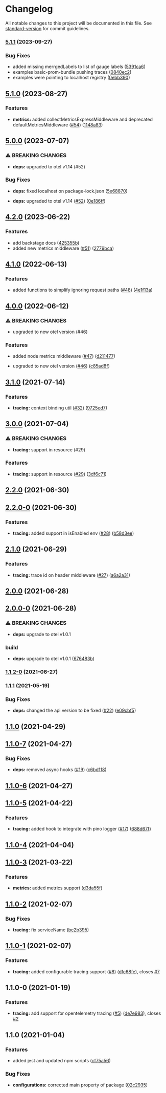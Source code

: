 # Changelog

All notable changes to this project will be documented in this file. See [standard-version](https://github.com/conventional-changelog/standard-version) for commit guidelines.

### [5.1.1](https://github.com/MapColonies/telemetry/compare/v5.1.0...v5.1.1) (2023-09-27)


### Bug Fixes

* added missing merrgedLabels to list of gauge labels ([5391ca6](https://github.com/MapColonies/telemetry/commit/5391ca65c15f5f79d26013d1afec3440ae0ce546))
* examples basic-prom-bundle pushing traces ([0840ec2](https://github.com/MapColonies/telemetry/commit/0840ec254e87c0f43ba4db5a2e5b8b01c74f5663))
* examples were pointing to localhost registry ([0ebb390](https://github.com/MapColonies/telemetry/commit/0ebb390674ec3249e19d7c5421bd2c98ba401549))

## [5.1.0](https://github.com/MapColonies/telemetry/compare/v5.0.0...v5.1.0) (2023-08-27)


### Features

* **metrics:** added collectMetricsExpressMiddleware and deprecated defaultMetricsMiddleware ([#54](https://github.com/MapColonies/telemetry/issues/54)) ([1148a83](https://github.com/MapColonies/telemetry/commit/1148a83bc516a8122762a859c77a32d3fd55e746))

## [5.0.0](https://github.com/MapColonies/telemetry/compare/v4.2.0...v5.0.0) (2023-07-07)


### ⚠ BREAKING CHANGES

* **deps:** upgraded to otel v1.14 (#52)

### Bug Fixes

* **deps:** fixed localhost on package-lock.json ([5e68870](https://github.com/MapColonies/telemetry/commit/5e6887027ab26b443b49f9f124c6280c50629cdc))


* **deps:** upgraded to otel v1.14 ([#52](https://github.com/MapColonies/telemetry/issues/52)) ([0e186ff](https://github.com/MapColonies/telemetry/commit/0e186ffeebc09a287186543463d10c8b7ebf9a3d))

## [4.2.0](https://github.com/MapColonies/telemetry/compare/v4.1.0...v4.2.0) (2023-06-22)


### Features

* add backstage docs ([425355b](https://github.com/MapColonies/telemetry/commit/425355b08bfb5887118d571db4f51f4020e55365))
* added new metrics middleware ([#51](https://github.com/MapColonies/telemetry/issues/51)) ([2779bca](https://github.com/MapColonies/telemetry/commit/2779bca27c3869087d94db5cdee1713ff1505934))

## [4.1.0](https://github.com/MapColonies/telemetry/compare/v4.0.0...v4.1.0) (2022-06-13)


### Features

* added functions to simplify ignoring request paths ([#48](https://github.com/MapColonies/telemetry/issues/48)) ([4e1f13a](https://github.com/MapColonies/telemetry/commit/4e1f13a20596384518e96986612fd5d9d7f9b962))

## [4.0.0](https://github.com/MapColonies/telemetry/compare/v3.1.0...v4.0.0) (2022-06-12)


### ⚠ BREAKING CHANGES

* upgraded to new otel version (#46)

### Features

* added node metrics middleware ([#47](https://github.com/MapColonies/telemetry/issues/47)) ([d211477](https://github.com/MapColonies/telemetry/commit/d21147717caedab13dbdc0074284a2a587fe375d))


* upgraded to new otel version ([#46](https://github.com/MapColonies/telemetry/issues/46)) ([c85ad8f](https://github.com/MapColonies/telemetry/commit/c85ad8fe6e665f428365f4cbb4314772755d4367))

## [3.1.0](https://github.com/MapColonies/telemetry/compare/v3.0.0...v3.1.0) (2021-07-14)


### Features

* **tracing:** context binding util ([#32](https://github.com/MapColonies/telemetry/issues/32)) ([9725ed7](https://github.com/MapColonies/telemetry/commit/9725ed7141994c3264a3016e642ca842f0d042a4))

## [3.0.0](https://github.com/MapColonies/telemetry/compare/v2.2.0...v3.0.0) (2021-07-04)


### ⚠ BREAKING CHANGES

* **tracing:** support in resource (#29)

### Features

* **tracing:** support in resource ([#29](https://github.com/MapColonies/telemetry/issues/29)) ([3df6c71](https://github.com/MapColonies/telemetry/commit/3df6c71f4d07b62da7cdfb1196dc6aa13ed6066d))

## [2.2.0](https://github.com/MapColonies/telemetry/compare/v2.2.0-0...v2.2.0) (2021-06-30)

## [2.2.0-0](https://github.com/MapColonies/telemetry/compare/v2.1.0...v2.2.0-0) (2021-06-30)


### Features

* **tracing:** added support in isEnabled env ([#28](https://github.com/MapColonies/telemetry/issues/28)) ([b58d3ee](https://github.com/MapColonies/telemetry/commit/b58d3ee1c0cfab28a39ec421621867d8dc0b798a))

## [2.1.0](https://github.com/MapColonies/telemetry/compare/v2.0.0...v2.1.0) (2021-06-29)


### Features

* **tracing:** trace id on header middleware ([#27](https://github.com/MapColonies/telemetry/issues/27)) ([a6a2a31](https://github.com/MapColonies/telemetry/commit/a6a2a31cebce3378d37fee1ebabd34261606de8e))

## [2.0.0](https://github.com/MapColonies/telemetry/compare/v2.0.0-0...v2.0.0) (2021-06-28)

## [2.0.0-0](https://github.com/MapColonies/telemetry/compare/v1.1.2-0...v2.0.0-0) (2021-06-28)


### ⚠ BREAKING CHANGES

* **deps:** upgrade to otel v1.0.1

### build

* **deps:** upgrade to otel v1.0.1 ([676483b](https://github.com/MapColonies/telemetry/commit/676483bb685b3bea7afa211af9b88a29b455177b))

### [1.1.2-0](https://github.com/MapColonies/telemetry/compare/v1.1.1...v1.1.2-0) (2021-06-27)

### [1.1.1](https://github.com/MapColonies/telemetry/compare/v1.1.0...v1.1.1) (2021-05-19)


### Bug Fixes

* **deps:** changed the api version to be fixed ([#22](https://github.com/MapColonies/telemetry/issues/22)) ([e09cbf5](https://github.com/MapColonies/telemetry/commit/e09cbf5d879f7611c7dd2a7d967b72fedfb5aecc))

## [1.1.0](https://github.com/MapColonies/telemetry/compare/v1.1.0-7...v1.1.0) (2021-04-29)

## [1.1.0-7](https://github.com/MapColonies/telemetry/compare/v1.1.0-6...v1.1.0-7) (2021-04-27)


### Bug Fixes

* **deps:** removed async hooks ([#19](https://github.com/MapColonies/telemetry/issues/19)) ([c6bd118](https://github.com/MapColonies/telemetry/commit/c6bd118f1cd85059c3dcef02d7c36aaca8d91a15))

## [1.1.0-6](https://github.com/MapColonies/telemetry/compare/v1.1.0-5...v1.1.0-6) (2021-04-27)

## [1.1.0-5](https://github.com/MapColonies/telemetry/compare/v1.1.0-4...v1.1.0-5) (2021-04-22)


### Features

* **tracing:** added hook to integrate with pino logger ([#17](https://github.com/MapColonies/telemetry/issues/17)) ([688d67f](https://github.com/MapColonies/telemetry/commit/688d67f299c9327726a9603c11cd55d33af44cdc))

## [1.1.0-4](https://github.com/MapColonies/telemetry/compare/v1.1.0-3...v1.1.0-4) (2021-04-04)

## [1.1.0-3](https://github.com/MapColonies/telemetry/compare/v1.1.0-2...v1.1.0-3) (2021-03-22)


### Features

* **metrics:** added metrics support ([d3da55f](https://github.com/MapColonies/telemetry/commit/d3da55fd3390ab072f006667bf86909a2b808d56))

## [1.1.0-2](https://github.com/MapColonies/telemetry/compare/v1.1.0-1...v1.1.0-2) (2021-02-07)


### Bug Fixes

* **tracing:** fix serviceName ([bc2b395](https://github.com/MapColonies/telemetry/commit/bc2b39523740d9a6e8cae31ea75a6075f7939b87))

## [1.1.0-1](https://github.com/MapColonies/telemetry/compare/v1.1.0-0...v1.1.0-1) (2021-02-07)


### Features

* **tracing:** added configurable tracing support ([#8](https://github.com/MapColonies/telemetry/issues/8)) ([dfc68fe](https://github.com/MapColonies/telemetry/commit/dfc68fea3718f4094e976b6c96c01a10f33cb718)), closes [#7](https://github.com/MapColonies/telemetry/issues/7)

## 1.1.0-0 (2021-01-19)


### Features

* **tracing:** add support for opentelemetry tracing ([#5](https://github.com/MapColonies/telemetry/issues/5)) ([de7e983](https://github.com/MapColonies/telemetry/commit/de7e983b6caa98520bd989d1d0705e7e8cc70edb)), closes [#2](https://github.com/MapColonies/telemetry/issues/2)

## 1.1.0 (2021-01-04)


### Features

* added jest and updated npm scripts ([cf75a56](https://github.com/MapColonies/ts-npm-package-boilerplate/commit/cf75a567f51824081771739d772384f1d7d7ef98))


### Bug Fixes

* **configurations:** corrected main property of package ([02c2935](https://github.com/MapColonies/ts-npm-package-boilerplate/commit/02c293510df9c5f5b626113a742788255322058c))
